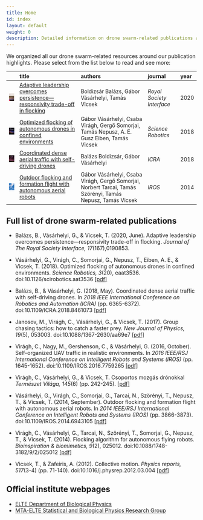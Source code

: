 ```yaml
---
title: Home
id: index
layout: default
weight: 0
description: Detailed information on drone swarm-related publications at ELTE Department of Biological Physics
---
```


We organized all our drone swarm-related resources around our publication highlights. Please select from the list below to read and see more:

|      | title | authors | journal | year |
| :--- | :---- | :------ | :------ | :--- |
| [<img src="assets/img/interface2020.jpg" alt="Interface 2020 June Cover" width="100" />](interface2020.md) | [Adaptive leadership overcomes persistence—responsivity trade-off in flocking](interface2020.md) | Boldizsár Balázs, Gábor Vásárhelyi, Tamás Vicsek | _Royal Society Interface_ | 2020 |
| [<img src="assets/img/scirob2018.jpg" alt="Science Robotics 2018 July Cover" width="100" />](scirob2018.md) | [Optimized flocking of autonomous drones in confined environments](scirob2018.md) | Gábor Vásárhelyi, Csaba Virágh, Gergő Somorjai, Tamás Nepusz, A. E. Gusz Eiben, Tamás Vicsek | _Science Robotics_ | 2018 |
| [<img src="assets/img/icra2018.jpg" alt="ICRA2018" width="100" />](icra2018.md) | [Coordinated dense aerial traffic with self-driving drones](icra2018.md) | Balázs Boldizsár, Gábor Vásárhelyi | _ICRA_ | 2018 |
| [<img src="assets/img/iros2014.jpg" alt="IROS2014" width="100" />](iros2014.md) | [Outdoor flocking and formation flight with autonomous aerial robots](iros2014.md) | Gábor Vásárhelyi, Csaba Virágh, Gergő Somorjai, Norbert Tarcai, Tamás Szörényi, Tamás Nepusz, Tamás Vicsek | _IROS_ | 2014 |

## Full list of drone swarm-related publications

* Balázs, B., Vásárhelyi, G., & Vicsek, T. (2020, June). Adaptive leadership overcomes persistence—responsivity trade-off in flocking. _Journal of The Royal Society Interface, 17_(167),0190853.

* Vásárhelyi, G., Virágh, C., Somorjai, G., Nepusz, T., Eiben, A. E., & Vicsek, T. (2018). Optimized flocking of autonomous drones in confined environments. _Science Robotics, 3_(20), eaat3536.
doi:10.1126/scirobotics.aat3536
[[pdf]](https://hal.elte.hu/~vasarhelyi/doc/vasarhelyi2018optimized.pdf)

* Balázs, B., & Vásárhelyi, G. (2018, May). Coordinated dense aerial traffic with self-driving drones. In _2018 IEEE International Conference on Robotics and Automation (ICRA)_ (pp. 6365-6372).
doi:10.1109/ICRA.2018.8461073
[[pdf]](https://hal.elte.hu/~vasarhelyi/doc/balazs2018coordinated.pdf)

* Janosov, M., Virágh, C., Vásárhelyi, G., & Vicsek, T. (2017). Group chasing tactics: how to catch a faster prey. _New Journal of Physics, 19_(5), 053003.
doi:10.1088/1367-2630/aa69e7
[[pdf]](http://hal.elte.hu/~vasarhelyi/doc/janosov2017group.pdf)

* Virágh, C., Nagy, M., Gershenson, C., & Vásárhelyi, G. (2016, October). Self-organized UAV traffic in realistic environments. In _2016 IEEE/RSJ International Conference on Intelligent Robots and Systems (IROS)_ (pp. 1645-1652).
doi:10.1109/IROS.2016.7759265
[[pdf]](https://hal.elte.hu/~vasarhelyi/doc/viragh2016self.pdf)

* Virágh, C., Vásárhelyi, G., & Vicsek, T. Csoportos mozgás drónokkal _Természet Világa, 145_(6) (pp. 242-245).
[[pdf]](https://hal.elte.hu/~vasarhelyi/doc/viragh2014csoportos.pdf)

* Vásárhelyi, G., Virágh, C., Somorjai, G., Tarcai, N., Szörényi, T., Nepusz, T., & Vicsek, T. (2014, September). Outdoor flocking and formation flight with autonomous aerial robots. In _2014 IEEE/RSJ International Conference on Intelligent Robots and Systems (IROS)_ (pp. 3866-3873).
doi:10.1109/IROS.2014.6943105
[[pdf]](https://hal.elte.hu/~vasarhelyi/doc/vasarhelyi2014outdoor.pdf)

* Virágh, C., Vásárhelyi, G., Tarcai, N., Szörényi, T., Somorjai, G., Nepusz, T., & Vicsek, T. (2014). Flocking algorithm for autonomous flying robots. _Bioinspiration & biomimetics, 9_(2), 025012.
doi:10.1088/1748-3182/9/2/025012
[[pdf]](https://hal.elte.hu/~vasarhelyi/doc/viragh2014flocking.pdf)

* Vicsek, T., & Zafeiris, A. (2012). Collective motion. _Physics reports, 517_(3-4) (pp. 71-140).
doi:10.1016/j.physrep.2012.03.004
[[pdf]](https://arxiv.org/pdf/1010.5017)


## Official institute webpages

* [ELTE Department of Biological Physics](https://physics.elte.hu/en/BIO_research)
* [MTA-ELTE Statistical and Biological Physics Research Group](http://hal.elte.hu/)